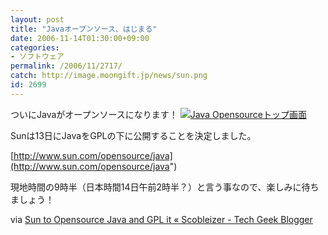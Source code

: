 ```yaml
---
layout: post
title: "Javaオープンソース、はじまる"
date: 2006-11-14T01:30:00+09:00
categories:
- ソフトウェア
permalink: /2006/11/2717/
catch: http://image.moongift.jp/news/sun.png
id: 2699
---
```

ついにJavaがオープンソースになります！ [![Java Opensourceトップ画面](http://image.moongift.jp/news/sun.png "Java Opensourceトップ画面")](http://www.sun.com/2006-1113/feature/index.jsp)

  
<!--more-->  

Sunは13日にJavaをGPLの下に公開することを決定しました。

[http://www.sun.com/opensource/java](http://www.sun.com/opensource/java")

現地時間の9時半（日本時間14日午前2時半？）と言う事なので、楽しみに待ちましょう！

via [Sun to Opensource Java and GPL it « Scobleizer - Tech Geek Blogger](http://scobleizer.com/2006/11/12/sun-to-opensource-java-and-gpl-it/)

